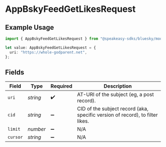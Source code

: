# AppBskyFeedGetLikesRequest

## Example Usage

```typescript
import { AppBskyFeedGetLikesRequest } from "@speakeasy-sdks/bluesky/models/operations";

let value: AppBskyFeedGetLikesRequest = {
  uri: "https://whole-godparent.net",
};
```

## Fields

| Field                                                                         | Type                                                                          | Required                                                                      | Description                                                                   |
| ----------------------------------------------------------------------------- | ----------------------------------------------------------------------------- | ----------------------------------------------------------------------------- | ----------------------------------------------------------------------------- |
| `uri`                                                                         | *string*                                                                      | :heavy_check_mark:                                                            | AT-URI of the subject (eg, a post record).                                    |
| `cid`                                                                         | *string*                                                                      | :heavy_minus_sign:                                                            | CID of the subject record (aka, specific version of record), to filter likes. |
| `limit`                                                                       | *number*                                                                      | :heavy_minus_sign:                                                            | N/A                                                                           |
| `cursor`                                                                      | *string*                                                                      | :heavy_minus_sign:                                                            | N/A                                                                           |